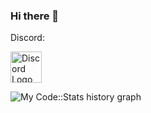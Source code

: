 ### Hi there 👋

Discord:

<a href="https://discord.com/users/509649636584194048" target="_blank"><img src="https://cdn.rawgit.com/NNTin/discord-logo/f4333344/src/assets/animateddiscord.svg" alt="Discord Logo" width="50" height="50"></a>



![My Code::Stats history graph](https://codestats-readme.wegfan.cn/history-graph/nur-zaman?bg_color=111&text_color=aaa&grid_color=333&language_colors=["3e4053","cc4b48","518fbd","ba7a2b","60bd68","f17cb0","b2912f","c71585","b276b2"])

<!--
**nur-zaman/nur-zaman** is a ✨ _special_ ✨ repository because its `README.md` (this file) appears on your GitHub profile.

Here are some ideas to get you started:

- 🔭 I’m currently working on ...
- 🌱 I’m currently learning ...
- 👯 I’m looking to collaborate on ...
- 🤔 I’m looking for help with ...
- 💬 Ask me about ...
- 📫 How to reach me: ...
- 😄 Pronouns: ...
- ⚡ Fun fact: ...
-->
